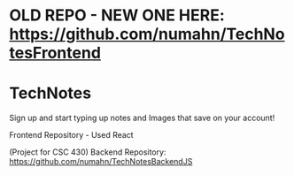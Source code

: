 # OLD REPO - NEW ONE HERE: https://github.com/numahn/TechNotesFrontend
# TechNotes


Sign up and start typing up notes and Images that save on your account!

Frontend Repository - Used React

(Project for CSC 430)
Backend Repository:
https://github.com/numahn/TechNotesBackendJS
